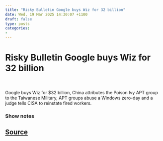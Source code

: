 ```yaml
---
title: "Risky Bulletin Google buys Wiz for 32 billion"
date: Wed, 19 Mar 2025 14:30:07 +1100
draft: false
type: posts
categories: 
- 
---
```

# Risky Bulletin Google buys Wiz for 32 billion

<br/>

<br/>
Google buys Wiz for $32 billion, China attributes the Poison Ivy APT group to the Taiwanese Military, APT groups abuse a Windows zero-day and a judge tells CISA to reinstate fired workers.

### Show notes
[Source](https://risky.biz/RBNEWS400/)
<br/>
---
